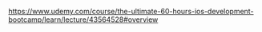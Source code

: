 https://www.udemy.com/course/the-ultimate-60-hours-ios-development-bootcamp/learn/lecture/43564528#overview
